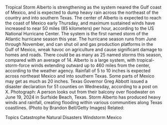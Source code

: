 Tropical Storm Alberto is strengthening as the system neared the Gulf coast of Mexico, and is expected to dump heavy rain across the northeast of the country and into southern Texas.
The center of Alberto is expected to reach the coast of Mexico early Thursday, and maximum sustained winds have increased to near 50 miles (85 kilometers) per hour, according to the US National Hurricane Center. The system is the first named storm of the Atlantic hurricane season this year.
The hurricane season runs from June through November, and can shut oil and gas production platforms in the Gulf of Mexico, wreak havoc on agriculture and cause significant damage to homes and roads. There could be as many as 25 named storms this season, compared with an average of 14.
Alberto is a large system, with tropical-storm-force winds extending outward up to 460 miles from the center, according to the weather agency. Rainfall of 5 to 10 inches is expected across northeast Mexico and into southern Texas. Some parts of Mexico may get as much as 20 inches.
Texas Governor Greg Abbott issued a disaster declaration for 51 counties on Wednesday, according to a post on X.
Photograph: A person looks out from their balcony over floodwater on June 19, 2024 in Surfside Beach, Texas. Storm Alberto has produced heavy winds and rainfall, creating flooding within various communities along Texas coastlines. (Photo by Brandon Bell/Getty Images)
Related:

Topics
Catastrophe
Natural Disasters
Windstorm
Mexico
